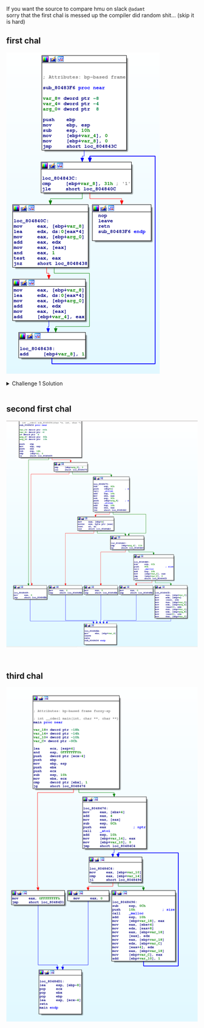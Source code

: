 If you want the source to compare hmu on slack `@adamt`
<br />
sorry that the first chal is messed up the compiler did random shit... (skip it is hard)

first chal
---------------------

![easy](../static/6447rev/easy1_ida.png)


<details><summary>Challenge 1 Solution</summary>
<p>

```c
int printEvenSum(int* a) {
    int sum = 0;
    for(int i = 0; i < 50; i++) {
        if (a[i] % 2 == 0) {
            sum += a[i];
        }
    }   
}

```

</p>
</details>

<br />

second first chal
------------------

![easy](../static/6447rev/medium1_ida.png)

<br />


third chal
----------------------

![easy](../static/6447rev/medium2_ida.png)
